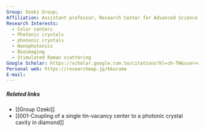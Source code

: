 ```yaml
---
Group: Ozeki Group;
Affiliation: Assistant professor, Research Center for Advanced Science and Technology, The University of Tokyo
Research Interests:
  - Color centers
  - Photonic crystals
  - phononic crystals
  - Nanophotonics
  - Bioimaging
  - Stimulated Raman scattering
Google Scholar: https://scholar.google.com.tw/citations?hl=zh-TW&user=slbsOYEAAAAJ
Personal web: https://researchmap.jp/kkuruma
E-mail:
---
```

##### Related links
- [[Group Ozeki]]
- [[001-Coupling of a single tin-vacancy center to a photonic crystal cavity in diamond]]
